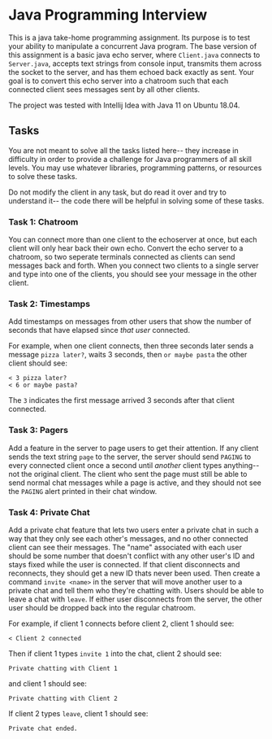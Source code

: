 # Java Programming Interview

This is a java take-home programming assignment. Its purpose is to test your ability to manipulate a concurrent Java program. The base version of this assignment is a basic java echo server, where `Client.java` connects to `Server.java`, accepts text strings from console input, transmits them across the socket to the server, and has them echoed back exactly as sent. Your goal is to convert this echo server into a chatroom such that each connected client sees messages sent by all other clients. 

The project was tested with Intellij Idea with Java 11 on Ubuntu 18.04. 

## Tasks

You are not meant to solve all the tasks listed here-- they increase in difficulty in order to provide a challenge for Java programmers of all skill levels. You may use whatever libraries, programming patterns, or resources to solve these tasks. 

Do not modify the client in any task, but do read it over and try to understand it-- the code there will be helpful in solving some of these tasks. 

### Task 1: Chatroom

You can connect more than one client to the echoserver at once, but each client will only hear back their own echo. Convert the echo server to a chatroom, so two seperate terminals connected as clients can send messages back and forth. When you connect two clients to a single server and type into one of the clients, you should see your message in the other client. 

### Task 2: Timestamps

Add timestamps on messages from other users that show the number of seconds that have elapsed since *that user* connected. 

For example, when one client connects, then three seconds later sends a message `pizza later?`, waits 3 seconds, then `or maybe pasta` the other client should see:

```
< 3 pizza later? 
< 6 or maybe pasta?
```

The `3` indicates the first message arrived 3 seconds after that client connected. 

### Task 3: Pagers

Add a feature in the server to page users to get their attention. If any client sends the text string `page` to the server, the server should send `PAGING` to every connected client once a second until *another* client types anything-- not the original client. The client who sent the page must still be able to send normal chat messages while a page is active, and they should not see the `PAGING` alert printed in their chat window. 

### Task 4: Private Chat


Add a private chat feature that lets two users enter a private chat in such a way that they only see each other's messages, and no other connected client can see their messages. The "name" associated with each user should be some number that doesn't conflict with any other user's ID and stays fixed while the user is connected. If that client disconnects and reconnects, they should get a new ID thats never been used. Then create a command `invite <name>` in the server that will move another user to a private chat and tell them who they're chatting with. Users should be able to leave a chat with `leave`. If either user disconnects from the server, the other user should be dropped back into the regular chatroom. 

For example, if client 1 connects before client 2, client 1 should see:

```
< Client 2 connected
```

Then if client 1 types `invite 1` into the chat, client 2 should see:

```
Private chatting with Client 1
```

and client 1 should see:

```
Private chatting with Client 2
```

If client 2 types `leave`, client 1 should see:

```
Private chat ended.
```
